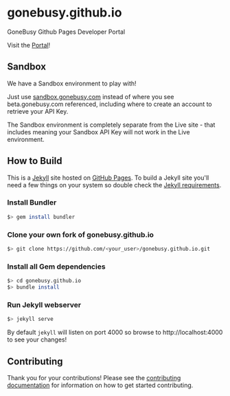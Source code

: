 # gonebusy.github.io
GoneBusy Github Pages Developer Portal

Visit the [Portal](http://gonebusy.github.io)!

## Sandbox

We have a Sandbox environment to play with!

Just use [sandbox.gonebusy.com](http://sandbox.gonebusy.com) instead of where you see beta.gonebusy.com referenced, including where to create an account to retrieve your API Key.  

The Sandbox environment is completely separate from the Live site - that includes meaning your Sandbox API Key will not work in the Live environment.

## How to Build

This is a [Jekyll](http://jekyllrb.com) site hosted on [GitHub Pages](http://pages.github.com). To build a Jekyll site you'll need a few things on your system so double check the [Jekyll requirements](http://jekyllrb.com/docs/installation/#requirements).

### Install Bundler

```bash
$> gem install bundler
```

### Clone your own fork of gonebusy.github.io

```bash
$> git clone https://github.com/<your_user>/gonebusy.github.io.git
```

### Install all Gem dependencies

```bash
$> cd gonebusy.github.io
$> bundle install
```

### Run Jekyll webserver

```bash
$> jekyll serve
```

By default `jekyll` will listen on port 4000 so browse to http://localhost:4000 to see your changes!

## Contributing

Thank you for your contributions!  Please see the [contributing documentation](CONTRIBUTING.md) for information on how to get started contributing.
